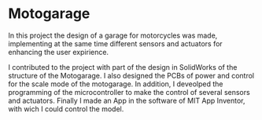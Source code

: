 # Motogarage

In this project the design of a garage for motorcycles was made, implementing at the same time different sensors and actuators for enhancing the user expirience.

I contributed to the project with part of the design in SolidWorks of the structure of the Motogarage.
I also designed the PCBs of power and control for the scale mode of the motogarage.
In addition, I deveolped the programming of the microcontroller to make the control of several sensors and actuators.
Finally I made an App in the software of MIT App Inventor, with wich I could control the model.
